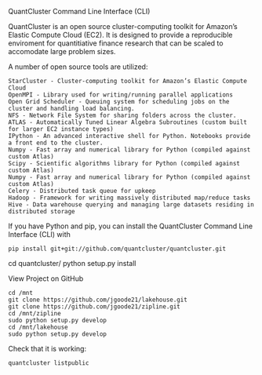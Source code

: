 QuantCluster Command Line Interface (CLI)

QuantCluster is an open source cluster-computing toolkit for Amazon’s Elastic Compute Cloud (EC2). It is designed to provide a reproducible enviroment for quantitiative finance research that can be scaled to accomodate large problem sizes.

A number of open source tools are utilized:

    StarCluster - Cluster-computing toolkit for Amazon’s Elastic Compute Cloud
    OpenMPI - Library used for writing/running parallel applications
    Open Grid Scheduler - Queuing system for scheduling jobs on the cluster and handling load balancing.
    NFS - Network File System for sharing folders across the cluster.
    ATLAS - Automatically Tuned Linear Algebra Subroutines (custom built for larger EC2 instance types)
    IPython - An advanced interactive shell for Python. Notebooks provide a front end to the cluster.
    Numpy - Fast array and numerical library for Python (compiled against custom Atlas)
    Scipy - Scientific algorithms library for Python (compiled against custom Atlas)
    Numpy - Fast array and numerical library for Python (compiled against custom Atlas)
    Celery - Distributed task queue for upkeep
    Hadoop - Framework for writing massively distributed map/reduce tasks
    Hive - Data warehouse querying and managing large datasets residing in distributed storage

If you have Python and pip, you can install the QuantCluster Command Line Interface (CLI) with

    pip install git+git://github.com/quantcluster/quantcluster.git
cd quantcluster/
python setup.py install

View Project on GitHub

    cd /mnt
    git clone https://github.com/jgoode21/lakehouse.git 
    git clone https://github.com/jgoode21/zipline.git
    cd /mnt/zipline
    sudo python setup.py develop
    cd /mnt/lakehouse
    sudo python setup.py develop


Check that it is working:

    quantcluster listpublic


